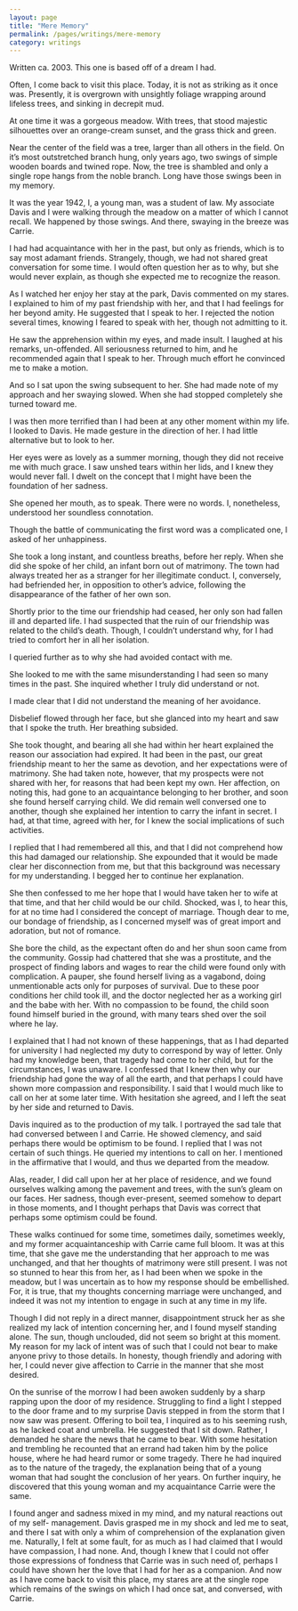 ```yaml
---
layout: page
title: "Mere Memory"
permalink: /pages/writings/mere-memory
category: writings
---
```

<!-- wp:paragraph {"textColor":"very-dark-gray","backgroundColor":"very-light-gray","fontSize":"small"} -->
<p class="has-text-color has-background has-small-font-size has-very-dark-gray-color has-very-light-gray-background-color">Written ca. 2003. This one is based off of a dream I had.</p>
<!-- /wp:paragraph -->

<!-- wp:paragraph -->
<p>Often, I come back to visit this place. Today, it is not as striking as it once was. Presently, it is overgrown with unsightly foliage wrapping around lifeless trees, and sinking in decrepit mud.</p>
<!-- /wp:paragraph -->

<!-- wp:paragraph -->
<p>At one time it was a gorgeous meadow. With trees, that stood
majestic silhouettes over an orange-cream sunset, and the grass thick and
green.</p>
<!-- /wp:paragraph -->

<!-- wp:paragraph -->
<p>Near the center of the field was a tree, larger than all
others in the field. On it’s most outstretched branch hung, only years ago, two
swings of simple wooden boards and twined rope. Now, the tree is shambled and only
a single rope hangs from the noble branch. Long have those swings been in my
memory.</p>
<!-- /wp:paragraph -->

<!-- wp:paragraph -->
<p>It was the year 1942, I, a young man, was a student of law. My
associate Davis and I were walking through the meadow on a matter of which I
cannot recall. We happened by those swings. And there, swaying in the breeze
was Carrie.</p>
<!-- /wp:paragraph -->

<!-- wp:paragraph -->
<p>I had had acquaintance with her in the past, but only as
friends, which is to say most adamant friends. Strangely, though, we had not
shared great conversation for some time. I would often question her as to why,
but she would never explain, as though she expected me to recognize the reason.</p>
<!-- /wp:paragraph -->

<!-- wp:paragraph -->
<p>As I watched her enjoy her stay at the park, Davis commented
on my stares. I explained to him of my past friendship with her, and that I had
feelings for her beyond amity. He suggested that I speak to her. I rejected the
notion several times, knowing I feared to speak with her, though not admitting
to it.</p>
<!-- /wp:paragraph -->

<!-- wp:paragraph -->
<p>He saw the apprehension within my eyes, and made insult. I
laughed at his remarks, un-offended. All seriousness returned to him, and he
recommended again that I speak to her. Through much effort he convinced me to
make a motion.</p>
<!-- /wp:paragraph -->

<!-- wp:paragraph -->
<p>And so I sat upon the swing subsequent to her. She had made
note of my approach and her swaying slowed. When she had stopped completely she
turned toward me.</p>
<!-- /wp:paragraph -->

<!-- wp:paragraph -->
<p>I was then more terrified than I had been at any other
moment within my life. I looked to Davis. He made gesture in the direction of
her. I had little alternative but to look to her.</p>
<!-- /wp:paragraph -->

<!-- wp:paragraph -->
<p>Her eyes were as lovely as a summer morning, though they did
not receive me with much grace. I saw unshed tears within her lids, and I knew
they would never fall. I dwelt on the concept that I might have been the
foundation of her sadness.</p>
<!-- /wp:paragraph -->

<!-- wp:paragraph -->
<p>She opened her mouth, as to speak. There were no words. I,
nonetheless, understood her soundless connotation.</p>
<!-- /wp:paragraph -->

<!-- wp:paragraph -->
<p>Though the battle of communicating the first word was a
complicated one, I asked of her unhappiness.</p>
<!-- /wp:paragraph -->

<!-- wp:paragraph -->
<p>She took a long instant, and countless breaths, before her
reply. When she did she spoke of her child, an infant born out of matrimony. The
town had always treated her as a stranger for her illegitimate conduct. I,
conversely, had befriended her, in opposition to other’s advice, following the disappearance
of the father of her own son.</p>
<!-- /wp:paragraph -->

<!-- wp:paragraph -->
<p>Shortly prior to the time our friendship had ceased, her only
son had fallen ill and departed life. I had suspected that the ruin of our
friendship was related to the child’s death. Though, I couldn’t understand why,
for I had tried to comfort her in all her isolation.</p>
<!-- /wp:paragraph -->

<!-- wp:paragraph -->
<p>I queried further as to why she had avoided contact with me.</p>
<!-- /wp:paragraph -->

<!-- wp:paragraph -->
<p>She looked to me with the same misunderstanding I had seen
so many times in the past. She inquired whether I truly did understand or not.</p>
<!-- /wp:paragraph -->

<!-- wp:paragraph -->
<p>I made clear that I did not understand the meaning of her
avoidance.</p>
<!-- /wp:paragraph -->

<!-- wp:paragraph -->
<p>Disbelief flowed through her face, but she glanced into my
heart and saw that I spoke the truth. Her breathing subsided.</p>
<!-- /wp:paragraph -->

<!-- wp:paragraph -->
<p>She took thought, and bearing all she had within her heart
explained the reason our association had expired. It had been in the past, our
great friendship meant to her the same as devotion, and her expectations were
of matrimony. She had taken note, however, that my prospects were not shared
with her, for reasons that had been kept my own. Her affection, on noting this,
had gone to an acquaintance belonging to her brother, and soon she found
herself carrying child. We did remain well conversed one to another, though she
explained her intention to carry the infant in secret. I had, at that time,
agreed with her, for I knew the social implications of such activities.</p>
<!-- /wp:paragraph -->

<!-- wp:paragraph -->
<p>I replied that I had remembered all this, and that I did not
comprehend how this had damaged our relationship. She expounded that it would
be made clear her disconnection from me, but that this background was necessary
for my understanding. I begged her to continue her explanation.</p>
<!-- /wp:paragraph -->

<!-- wp:paragraph -->
<p>She then confessed to me her hope that I would have taken
her to wife at that time, and that her child would be our child. Shocked, was
I, to hear this, for at no time had I considered the concept of marriage.
Though dear to me, our bondage of friendship, as I concerned myself was of
great import and adoration, but not of romance.</p>
<!-- /wp:paragraph -->

<!-- wp:paragraph -->
<p>She bore the child, as the expectant often do and her shun
soon came from the community. Gossip had chattered that she was a prostitute,
and the prospect of finding labors and wages to rear the child were found only
with complication. A pauper, she found herself living as a vagabond, doing
unmentionable acts only for purposes of survival. Due to these poor conditions
her child took ill, and the doctor neglected her as a working girl and the babe
with her. With no compassion to be found, the child soon found himself buried
in the ground, with many tears shed over the soil where he lay.</p>
<!-- /wp:paragraph -->

<!-- wp:paragraph -->
<p>I explained that I had not known of these happenings, that
as I had departed for university I had neglected my duty to correspond by way
of letter. Only had my knowledge been, that tragedy had come to her child, but
for the circumstances, I was unaware. I confessed that I knew then why our
friendship had gone the way of all the earth, and that perhaps I could have
shown more compassion and responsibility. I said that I would much like to call
on her at some later time. With hesitation she agreed, and I left the seat by
her side and returned to Davis.</p>
<!-- /wp:paragraph -->

<!-- wp:paragraph -->
<p>Davis inquired as to the production of my talk. I portrayed
the sad tale that had conversed between I and Carrie. He showed clemency, and
said perhaps there would be optimism to be found. I replied that I was not
certain of such things. He queried my intentions to call on her. I mentioned in
the affirmative that I would, and thus we departed from the meadow.</p>
<!-- /wp:paragraph -->

<!-- wp:paragraph -->
<p>Alas, reader, I did call upon her at her place of residence,
and we found ourselves walking among the pavement and trees, with the sun’s
gleam on our faces. Her sadness, though ever-present, seemed somehow to depart
in those moments, and I thought perhaps that Davis was correct that perhaps
some optimism could be found.</p>
<!-- /wp:paragraph -->

<!-- wp:paragraph -->
<p>These walks continued for some time, sometimes daily,
sometimes weekly, and my former acquaintanceship with Carrie came full bloom.
It was at this time, that she gave me the understanding that her approach to me
was unchanged, and that her thoughts of matrimony were still present. I was not
so stunned to hear this from her, as I had been when we spoke in the meadow,
but I was uncertain as to how my response should be embellished. For, it is
true, that my thoughts concerning marriage were unchanged, and indeed it was
not my intention to engage in such at any time in my life.</p>
<!-- /wp:paragraph -->

<!-- wp:paragraph -->
<p>Though I did not reply in a direct manner, disappointment
struck her as she realized my lack of intention concerning her, and I found
myself standing alone. The sun, though unclouded, did not seem so bright at
this moment. My reason for my lack of intent was of such that I could not bear
to make anyone privy to those details. In honesty, though friendly and adoring
with her, I could never give affection to Carrie in the manner that she most
desired.</p>
<!-- /wp:paragraph -->

<!-- wp:paragraph -->
<p>On the sunrise of the morrow I had been awoken suddenly by a
sharp rapping upon the door of my residence. Struggling to find a light I
stepped to the door frame and to my surprise Davis stepped in from the storm
that I now saw was present. Offering to boil tea, I inquired as to his seeming
rush, as he lacked coat and umbrella. He suggested that I sit down. Rather, I
demanded he share the news that he came to bear. With some hesitation and
trembling he recounted that an errand had taken him by the police house, where
he had heard rumor or some tragedy. There he had inquired as to the nature of
the tragedy, the explanation being that of a young woman that had sought the
conclusion of her years. On further inquiry, he discovered that this young
woman and my acquaintance Carrie were the same.</p>
<!-- /wp:paragraph -->

<!-- wp:paragraph -->
<p>I found anger and sadness mixed in my mind, and my natural
reactions out of my self- management. Davis grasped me in my shock and led me
to seat, and there I sat with only a whim of comprehension of the explanation
given me. Naturally, I felt at some fault, for as much as I had claimed that I
would have compassion, I had none. And, though I knew that I could not offer
those expressions of fondness that Carrie was in such need of, perhaps I could
have shown her the love that I had for her as a companion. And now as I have
come back to visit this place, my stares are at the single rope which remains
of the swings on which I had once sat, and conversed, with Carrie.</p>
<!-- /wp:paragraph -->
